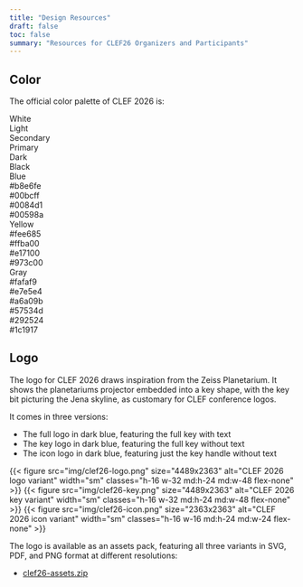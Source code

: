 ```yaml
---
title: "Design Resources"
draft: false
toc: false
summary: "Resources for CLEF26 Organizers and Participants"
---
```



## Color

The official color palette of CLEF 2026 is: 
<div class="grid grid-cols-7 grid-rows-4 gap-4 *:rounded-lg *:text-sm *:text-center *:p-2 *:rounded-lg">
  <div class="col-span-1 col-start-2 font-bold">White</div>
  <div class="col-span-1 col-start-3 font-bold">Light</div>
  <div class="col-span-1 col-start-4 font-bold">Secondary</div>
  <div class="col-span-1 col-start-5 font-bold">Primary</div>
  <div class="col-span-1 col-start-6 font-bold">Dark</div>
  <div class="col-span-1 col-start-7 font-bold">Black</div>

  <div class="col-span-1 col-start-1 font-bold">Blue</div>
  <div class="col-span-1 col-start-3 bg-sky-200 text-sky-800">#b8e6fe</div>
  <div class="col-span-1 col-start-4 bg-sky-400 text-sky-800">#00bcff</div>
  <div class="col-span-1 col-start-5 bg-sky-600 text-sky-200">#0084d1</div>
  <div class="col-span-1 col-start-6 bg-sky-800 text-sky-200">#00598a</div>
  
  <div class="col-span-1 col-start-1 font-bold">Yellow</div>
  <div class="col-span-1 col-start-3 bg-amber-200 text-amber-800">#fee685</div>
  <div class="col-span-1 col-start-4 bg-amber-400 text-amber-800">#ffba00</div>
  <div class="col-span-1 col-start-5 bg-amber-600 text-amber-200">#e17100</div>
  <div class="col-span-1 col-start-6 bg-amber-800 text-amber-200">#973c00</div>
  
  <div class="col-span-1 col-start-1 font-bold">Gray</div>
  <div class="col-span-1 col-start-2 bg-stone-50  text-stone-900">#fafaf9</div>
  <div class="col-span-1 col-start-3 bg-stone-200 text-stone-900">#e7e5e4</div>
  <div class="col-span-1 col-start-4 bg-stone-400 text-stone-900">#a6a09b</div>
  <div class="col-span-1 col-start-5 bg-stone-600 text-stone-50 ">#57534d</div>
  <div class="col-span-1 col-start-6 bg-stone-800 text-stone-50 ">#292524</div>
  <div class="col-span-1 col-start-7 bg-stone-900 text-stone-50 ">#1c1917</div>
</div>


## Logo

The logo for CLEF 2026 draws inspiration from the Zeiss Planetarium. It shows the planetariums projector embedded into a key shape, with the key bit picturing the Jena skyline, as customary for CLEF conference logos.

It comes in three versions:

- The full logo in dark blue, featuring the full key with text
- The key logo in dark blue, featuring the full key without text
- The icon logo in dark blue, featuring just the key handle without text

<div class="flex flex-wrap gap-4 justify-around content-evenly items-top bg-stone-50 rounded-xl border-1 border-stone-200 not-prose p-4">
{{< figure src="img/clef26-logo.png" size="4489x2363" alt="CLEF 2026 logo variant" width="sm" classes="h-16 w-32 md:h-24 md:w-48 flex-none" >}}
{{< figure src="img/clef26-key.png" size="4489x2363" alt="CLEF 2026 key variant" width="sm" classes="h-16 w-32 md:h-24 md:w-48 flex-none" >}}
{{< figure src="img/clef26-icon.png" size="2363x2363" alt="CLEF 2026 icon variant" width="sm" classes="h-16 w-16 md:h-24 md:w-24 flex-none" >}}
</div>

The logo is available as an assets pack, featuring all three variants in SVG, PDF, and PNG format at different resolutions:
- [clef26-assets.zip](./clef26-assets.zip)

